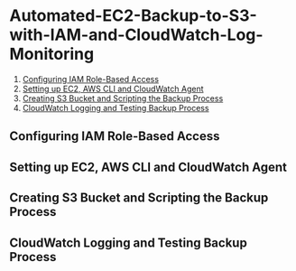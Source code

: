 # Automated-EC2-Backup-to-S3-with-IAM-and-CloudWatch-Log-Monitoring


1. [Configuring IAM Role-Based Access](#configuring-iam-role-based-access)
2. [Setting up EC2, AWS CLI and CloudWatch Agent](#setting-up-ec2,-aws-cli-and-cloudwatch-agent)
3. [Creating S3 Bucket and Scripting the Backup Process](#creating-s3-bucket-and-scripting-the-backup-process)
4. [CloudWatch Logging and Testing Backup Process](#cloudwatch-logging-and-testing-backup-process)


## Configuring IAM Role-Based Access



## Setting up EC2, AWS CLI and CloudWatch Agent



## Creating S3 Bucket and Scripting the Backup Process



## CloudWatch Logging and Testing Backup Process
